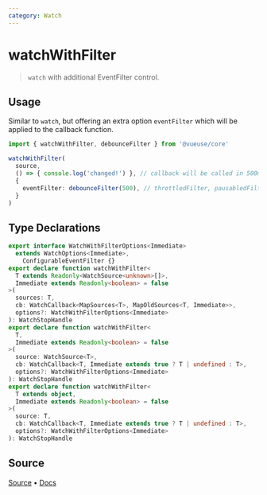 ```yaml
---
category: Watch
---
```


# watchWithFilter

> `watch` with additional EventFilter control.

## Usage

Similar to `watch`, but offering an extra option `eventFilter` which will be applied to the callback function.

```ts
import { watchWithFilter, debounceFilter } from '@vueuse/core'

watchWithFilter(
  source,
  () => { console.log('changed!') }, // callback will be called in 500ms debounced manner 
  {
    eventFilter: debounceFilter(500), // throttledFilter, pausabledFilter or custom filters
  }
)
```


<!--FOOTER_STARTS-->
## Type Declarations

```typescript
export interface WatchWithFilterOptions<Immediate>
  extends WatchOptions<Immediate>,
    ConfigurableEventFilter {}
export declare function watchWithFilter<
  T extends Readonly<WatchSource<unknown>[]>,
  Immediate extends Readonly<boolean> = false
>(
  sources: T,
  cb: WatchCallback<MapSources<T>, MapOldSources<T, Immediate>>,
  options?: WatchWithFilterOptions<Immediate>
): WatchStopHandle
export declare function watchWithFilter<
  T,
  Immediate extends Readonly<boolean> = false
>(
  source: WatchSource<T>,
  cb: WatchCallback<T, Immediate extends true ? T | undefined : T>,
  options?: WatchWithFilterOptions<Immediate>
): WatchStopHandle
export declare function watchWithFilter<
  T extends object,
  Immediate extends Readonly<boolean> = false
>(
  source: T,
  cb: WatchCallback<T, Immediate extends true ? T | undefined : T>,
  options?: WatchWithFilterOptions<Immediate>
): WatchStopHandle
```

## Source

[Source](https://github.com/vueuse/vueuse/blob/master/packages/shared/watchWithFilter/index.ts) • [Docs](https://github.com/vueuse/vueuse/blob/master/packages/shared/watchWithFilter/index.md)


<!--FOOTER_ENDS-->
